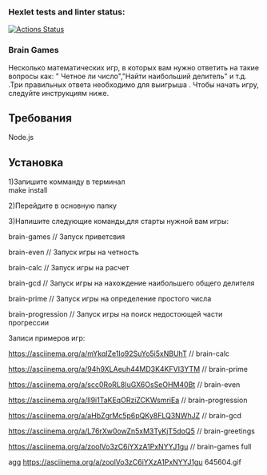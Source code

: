 ### Hexlet tests and linter status:
[![Actions Status](https://github.com/VasiliiLvov/js-starter-project-44/actions/workflows/hexlet-check.yml/badge.svg)](https://github.com/VasiliiLvov/js-starter-project-44/actions)

### Brain Games
Несколько математических игр, в которых вам нужно ответить на такие вопросы как: " Четное ли число","Найти наибольший делитель" и т.д. .Три правильных ответа необходимо для выигрыша . Чтобы начать игру, следуйте инструкциям ниже.

## Требования
 Node.js

## Установка
1)Запишите комманду в терминал  
make install

2)Перейдите в основную папку

3)Напишите следующие команды,для старты нужной вам игры:

brain-games // Запуск приветсвия

brain-even // Запуск игры на четность

brain-calc // Запуск игры на расчет

brain-gcd // Запуск игры на нахождение наибольшего общего делителя

brain-prime // Запуск игры на определение простого числа

brain-progression // Запуск игры на поиск недостоющей части прогрессии 


Записи примеров игр:

https://asciinema.org/a/mYkqIZe1lo92SuYo5i5xNBUhT // brain-calc

https://asciinema.org/a/94h9XLAeuh44MD3K4KFVI3YTM // brain-prime

https://asciinema.org/a/scc0RoRL8IuGX6OsSeOHM40Bt // brain-even

https://asciinema.org/a/ll9i1TaKEqORziZCKWsmriEa // brain-progression

https://asciinema.org/a/aHbZgrMc5p6pQKy8FLQ3NWhJZ // brain-gcd

https://asciinema.org/a/L76rXw0owZn5xM3TyKjT5doQ5 // brain-greetings

https://asciinema.org/a/zoolVo3zC6iYXzA1PxNYYJ1gu // brain-games full

agg https://asciinema.org/a/zoolVo3zC6iYXzA1PxNYYJ1gu 645604.gif


